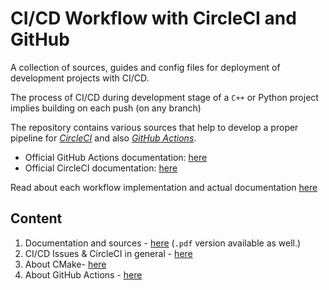 # CI/CD Workflow with CircleCI and GitHub

A collection of sources, guides and config files for deployment of development projects with CI/CD.

The process of CI/CD during development stage of a `C++` or Python project implies building on each push (on any branch)

The repository contains various sources that help to develop a proper pipeline for [*CircleCI*](https://circleci.com/) and also [*GitHub Actions*](https://github.com/features/actions).

* Official GitHub Actions documentation: [here](https://help.github.com/en/actions)
* Official CircleCI documentation: [here](https://circleci.com/docs/)

Read about each workflow implementation and actual documentation [here](docs.md)

## Content

1. Documentation and sources - [here](docs.md) (`.pdf` version available as well.)
2. CI/CD Issues & CircleCI in general - [here](issues.md)
3. About CMake- [here](cmake.md)
4. About GitHub Actions - [here](cmake.md)